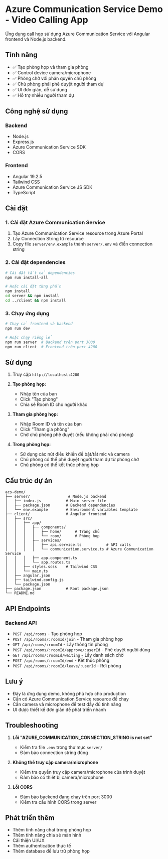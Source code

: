 # Azure Communication Service Demo - Video Calling App

Ứng dụng call họp sử dụng Azure Communication Service với Angular frontend và Node.js backend.

## Tính năng

- ✅ Tạo phòng họp và tham gia phòng
- ✅ Control device camera/microphone
- ✅ Phòng chờ với phân quyền chủ phòng
- ✅ Chủ phòng phải phê duyệt người tham dự
- ✅ UI đơn giản, dễ sử dụng
- ✅ Hỗ trợ nhiều người tham dự

## Công nghệ sử dụng

### Backend
- Node.js
- Express.js
- Azure Communication Service SDK
- CORS

### Frontend
- Angular 19.2.5
- Tailwind CSS
- Azure Communication Service JS SDK
- TypeScript

## Cài đặt

### 1. Cài đặt Azure Communication Service

1. Tạo Azure Communication Service resource trong Azure Portal
2. Lấy Connection String từ resource
3. Copy file `server/env.example` thành `server/.env` và điền connection string

### 2. Cài đặt dependencies

```bash
# Cài đặt tất cả dependencies
npm run install-all

# Hoặc cài đặt từng phần
npm install
cd server && npm install
cd ../client && npm install
```

### 3. Chạy ứng dụng

```bash
# Chạy cả frontend và backend
npm run dev

# Hoặc chạy riêng lẻ
npm run server  # Backend trên port 3000
npm run client  # Frontend trên port 4200
```

## Sử dụng

1. Truy cập `http://localhost:4200`
2. **Tạo phòng họp:**
   - Nhập tên của bạn
   - Click "Tạo phòng"
   - Chia sẻ Room ID cho người khác

3. **Tham gia phòng họp:**
   - Nhập Room ID và tên của bạn
   - Click "Tham gia phòng"
   - Chờ chủ phòng phê duyệt (nếu không phải chủ phòng)

4. **Trong phòng họp:**
   - Sử dụng các nút điều khiển để bật/tắt mic và camera
   - Chủ phòng có thể phê duyệt người tham dự từ phòng chờ
   - Chủ phòng có thể kết thúc phòng họp

## Cấu trúc dự án

```
acs-demo/
├── server/                 # Node.js backend
│   ├── index.js           # Main server file
│   ├── package.json       # Backend dependencies
│   └── env.example        # Environment variables template
├── client/                # Angular frontend
│   ├── src/
│   │   ├── app/
│   │   │   ├── components/
│   │   │   │   ├── home/      # Trang chủ
│   │   │   │   └── room/      # Phòng họp
│   │   │   ├── services/
│   │   │   │   ├── api.service.ts           # API calls
│   │   │   │   └── communication.service.ts # Azure Communication Service
│   │   │   ├── app.component.ts
│   │   │   └── app.routes.ts
│   │   ├── styles.scss    # Tailwind CSS
│   │   └── main.ts
│   ├── angular.json
│   ├── tailwind.config.js
│   └── package.json
├── package.json           # Root package.json
└── README.md
```

## API Endpoints

### Backend API

- `POST /api/rooms` - Tạo phòng họp
- `POST /api/rooms/:roomId/join` - Tham gia phòng họp
- `GET /api/rooms/:roomId` - Lấy thông tin phòng
- `POST /api/rooms/:roomId/approve/:userId` - Phê duyệt người dùng
- `GET /api/rooms/:roomId/waiting` - Lấy danh sách chờ
- `POST /api/rooms/:roomId/end` - Kết thúc phòng
- `POST /api/rooms/:roomId/leave/:userId` - Rời phòng

## Lưu ý

- Đây là ứng dụng demo, không phù hợp cho production
- Cần có Azure Communication Service resource để chạy
- Cần camera và microphone để test đầy đủ tính năng
- UI được thiết kế đơn giản để phát triển nhanh

## Troubleshooting

1. **Lỗi "AZURE_COMMUNICATION_CONNECTION_STRING is not set"**
   - Kiểm tra file `.env` trong thư mục `server/`
   - Đảm bảo connection string đúng

2. **Không thể truy cập camera/microphone**
   - Kiểm tra quyền truy cập camera/microphone của trình duyệt
   - Đảm bảo có thiết bị camera/microphone

3. **Lỗi CORS**
   - Đảm bảo backend đang chạy trên port 3000
   - Kiểm tra cấu hình CORS trong server

## Phát triển thêm

- Thêm tính năng chat trong phòng họp
- Thêm tính năng chia sẻ màn hình
- Cải thiện UI/UX
- Thêm authentication thực tế
- Thêm database để lưu trữ phòng họp
